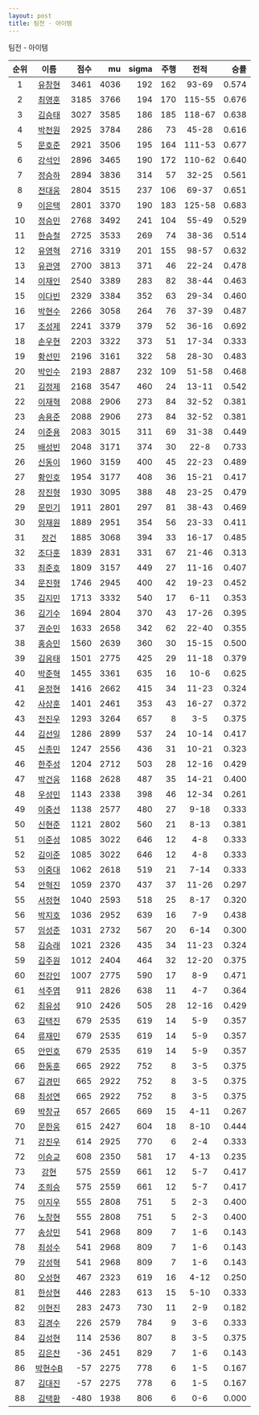 ```yaml
---
layout: post
title: 팀전 - 아이템
---
```


팀전 - 아이템

| 순위 | 이름 | 점수 | mu | sigma | 주행 | 전적 | 승률 |
|:---:|:---:|---:|---:|---:|---:|:---:|---:|
| 1 | [유창현](../yuchanghyeon) | 3461 | 4036 | 192 | 162 | 93-69 | 0.574 |
| 2 | [최영훈](../choiyeonghun) | 3185 | 3766 | 194 | 170 | 115-55 | 0.676 |
| 3 | [김승태](../gimseungtae) | 3027 | 3585 | 186 | 185 | 118-67 | 0.638 |
| 4 | [박천원](../bakcheonwon) | 2925 | 3784 | 286 | 73 | 45-28 | 0.616 |
| 5 | [문호준](../munhojun) | 2921 | 3506 | 195 | 164 | 111-53 | 0.677 |
| 6 | [강석인](../gangseokin) | 2896 | 3465 | 190 | 172 | 110-62 | 0.640 |
| 7 | [정승하](../jeongseungha) | 2894 | 3836 | 314 | 57 | 32-25 | 0.561 |
| 8 | [전대웅](../jeondaewoong) | 2804 | 3515 | 237 | 106 | 69-37 | 0.651 |
| 9 | [이은택](../ieuntaek) | 2801 | 3370 | 190 | 183 | 125-58 | 0.683 |
| 10 | [정승민](../jeongseungmin) | 2768 | 3492 | 241 | 104 | 55-49 | 0.529 |
| 11 | [한승철](../hanseungcheol) | 2725 | 3533 | 269 | 74 | 38-36 | 0.514 |
| 12 | [유영혁](../yuyeonghyeok) | 2716 | 3319 | 201 | 155 | 98-57 | 0.632 |
| 13 | [유관영](../yugwanyeong) | 2700 | 3813 | 371 | 46 | 22-24 | 0.478 |
| 14 | [이재인](../ijaein) | 2540 | 3389 | 283 | 82 | 38-44 | 0.463 |
| 15 | [이다빈](../idabin) | 2329 | 3384 | 352 | 63 | 29-34 | 0.460 |
| 16 | [박현수](../bakhyeonsu) | 2266 | 3058 | 264 | 76 | 37-39 | 0.487 |
| 17 | [조성제](../joseongje) | 2241 | 3379 | 379 | 52 | 36-16 | 0.692 |
| 18 | [손우현](../sonuhyeon) | 2203 | 3322 | 373 | 51 | 17-34 | 0.333 |
| 19 | [황선민](../hwangseongmin) | 2196 | 3161 | 322 | 58 | 28-30 | 0.483 |
| 20 | [박인수](../bakinsu) | 2193 | 2887 | 232 | 109 | 51-58 | 0.468 |
| 21 | [김정제](../gimjeongje) | 2168 | 3547 | 460 | 24 | 13-11 | 0.542 |
| 22 | [이재혁](../ijaehyeok) | 2088 | 2906 | 273 | 84 | 32-52 | 0.381 |
| 23 | [송용준](../songyongjun) | 2088 | 2906 | 273 | 84 | 32-52 | 0.381 |
| 24 | [이준용](../ijunyong) | 2083 | 3015 | 311 | 69 | 31-38 | 0.449 |
| 25 | [배성빈](../baeseongbin) | 2048 | 3171 | 374 | 30 | 22-8 | 0.733 |
| 26 | [신동이](../shindongi) | 1960 | 3159 | 400 | 45 | 22-23 | 0.489 |
| 27 | [황인호](../hwanginho) | 1954 | 3177 | 408 | 36 | 15-21 | 0.417 |
| 28 | [장진형](../jangjinhyeong) | 1930 | 3095 | 388 | 48 | 23-25 | 0.479 |
| 29 | [문민기](../munmingi) | 1911 | 2801 | 297 | 81 | 38-43 | 0.469 |
| 30 | [임재원](../imjaewon) | 1889 | 2951 | 354 | 56 | 23-33 | 0.411 |
| 31 | [장건](../janggeon) | 1885 | 3068 | 394 | 33 | 16-17 | 0.485 |
| 32 | [조다훈](../jodahun) | 1839 | 2831 | 331 | 67 | 21-46 | 0.313 |
| 33 | [최준호](../choijunho) | 1809 | 3157 | 449 | 27 | 11-16 | 0.407 |
| 34 | [문진형](../munjinhyeong) | 1746 | 2945 | 400 | 42 | 19-23 | 0.452 |
| 35 | [김지민](../gimjimin) | 1713 | 3332 | 540 | 17 | 6-11 | 0.353 |
| 36 | [김기수](../gimgisu) | 1694 | 2804 | 370 | 43 | 17-26 | 0.395 |
| 37 | [권순민](../gweonsoonmin) | 1633 | 2658 | 342 | 62 | 22-40 | 0.355 |
| 38 | [홍승민](../hongseungmin) | 1560 | 2639 | 360 | 30 | 15-15 | 0.500 |
| 39 | [김응태](../gimeungtae) | 1501 | 2775 | 425 | 29 | 11-18 | 0.379 |
| 40 | [박준혁](../bakjunhyeok) | 1455 | 3361 | 635 | 16 | 10-6 | 0.625 |
| 41 | [윤정현](../yunjeonghyeon) | 1416 | 2662 | 415 | 34 | 11-23 | 0.324 |
| 42 | [사상훈](../sasanghun) | 1401 | 2461 | 353 | 43 | 16-27 | 0.372 |
| 43 | [전진우](../jeonjinwoo) | 1293 | 3264 | 657 | 8 | 3-5 | 0.375 |
| 44 | [김선일](../gimseonil) | 1286 | 2899 | 537 | 24 | 10-14 | 0.417 |
| 45 | [신종민](../shinjongmin) | 1247 | 2556 | 436 | 31 | 10-21 | 0.323 |
| 46 | [한주성](../hanjuseong) | 1204 | 2712 | 503 | 28 | 12-16 | 0.429 |
| 47 | [박건웅](../bakgeonung) | 1168 | 2628 | 487 | 35 | 14-21 | 0.400 |
| 48 | [우성민](../useongmin) | 1143 | 2338 | 398 | 46 | 12-34 | 0.261 |
| 49 | [이중선](../ijungseon) | 1138 | 2577 | 480 | 27 | 9-18 | 0.333 |
| 50 | [신현준](../shinhyeonjun) | 1121 | 2802 | 560 | 21 | 8-13 | 0.381 |
| 51 | [이준성](../ijunseong) | 1085 | 3022 | 646 | 12 | 4-8 | 0.333 |
| 52 | [김이준](../gimijun) | 1085 | 3022 | 646 | 12 | 4-8 | 0.333 |
| 53 | [이중대](../ijungdae) | 1062 | 2618 | 519 | 21 | 7-14 | 0.333 |
| 54 | [안혁진](../anhyeokjin) | 1059 | 2370 | 437 | 37 | 11-26 | 0.297 |
| 55 | [서정현](../seojeonghyeon) | 1040 | 2593 | 518 | 25 | 8-17 | 0.320 |
| 56 | [박지호](../bakjiho) | 1036 | 2952 | 639 | 16 | 7-9 | 0.438 |
| 57 | [임성준](../imseongjun) | 1031 | 2732 | 567 | 20 | 6-14 | 0.300 |
| 58 | [김승래](../gimseungrae) | 1021 | 2326 | 435 | 34 | 11-23 | 0.324 |
| 59 | [김주원](../gimjuwon) | 1012 | 2404 | 464 | 32 | 12-20 | 0.375 |
| 60 | [전강인](../jeongangin) | 1007 | 2775 | 590 | 17 | 8-9 | 0.471 |
| 61 | [석주엽](../seokjuyeob) | 911 | 2826 | 638 | 11 | 4-7 | 0.364 |
| 62 | [최유성](../choiyuseong) | 910 | 2426 | 505 | 28 | 12-16 | 0.429 |
| 63 | [김택진](../gimtaekjin) | 679 | 2535 | 619 | 14 | 5-9 | 0.357 |
| 64 | [류재민](../ryujaemin) | 679 | 2535 | 619 | 14 | 5-9 | 0.357 |
| 65 | [안민호](../anminho) | 679 | 2535 | 619 | 14 | 5-9 | 0.357 |
| 66 | [한동훈](../handonghun) | 665 | 2922 | 752 | 8 | 3-5 | 0.375 |
| 67 | [김경민](../gimgyeongmin) | 665 | 2922 | 752 | 8 | 3-5 | 0.375 |
| 68 | [최성연](../choiseongyeon) | 665 | 2922 | 752 | 8 | 3-5 | 0.375 |
| 69 | [박창규](../bakchanggyu) | 657 | 2665 | 669 | 15 | 4-11 | 0.267 |
| 70 | [문한웅](../munhanung) | 615 | 2427 | 604 | 18 | 8-10 | 0.444 |
| 71 | [강진우](../gangjinwu) | 614 | 2925 | 770 | 6 | 2-4 | 0.333 |
| 72 | [이승교](../iseunggyo) | 608 | 2350 | 581 | 17 | 4-13 | 0.235 |
| 73 | [강현](../ganghyeon) | 575 | 2559 | 661 | 12 | 5-7 | 0.417 |
| 74 | [조희승](../joheeseung) | 575 | 2559 | 661 | 12 | 5-7 | 0.417 |
| 75 | [이지우](../ijiu) | 555 | 2808 | 751 | 5 | 2-3 | 0.400 |
| 76 | [노창현](../nochanghyeon) | 555 | 2808 | 751 | 5 | 2-3 | 0.400 |
| 77 | [송상민](../songsangmin) | 541 | 2968 | 809 | 7 | 1-6 | 0.143 |
| 78 | [최성수](../choiseongsu) | 541 | 2968 | 809 | 7 | 1-6 | 0.143 |
| 79 | [강성혁](../gangseonghyeok) | 541 | 2968 | 809 | 7 | 1-6 | 0.143 |
| 80 | [오성현](../oseonghyeon) | 467 | 2323 | 619 | 16 | 4-12 | 0.250 |
| 81 | [한상현](../hansanghyeon) | 446 | 2283 | 613 | 15 | 5-10 | 0.333 |
| 82 | [이현진](../ihyeonjin) | 283 | 2473 | 730 | 11 | 2-9 | 0.182 |
| 83 | [김경수](../gimgyeongsu) | 226 | 2579 | 784 | 9 | 3-6 | 0.333 |
| 84 | [김성현](../gimseonghyeon) | 114 | 2536 | 807 | 8 | 3-5 | 0.375 |
| 85 | [김은찬](../gimeunchan) | -36 | 2451 | 829 | 7 | 1-6 | 0.143 |
| 86 | [박현수B](../bakhyeonsu-b) | -57 | 2275 | 778 | 6 | 1-5 | 0.167 |
| 87 | [김대진](../gimdaejin) | -57 | 2275 | 778 | 6 | 1-5 | 0.167 |
| 88 | [김택환](../gimtaekhwan) | -480 | 1938 | 806 | 6 | 0-6 | 0.000 |
